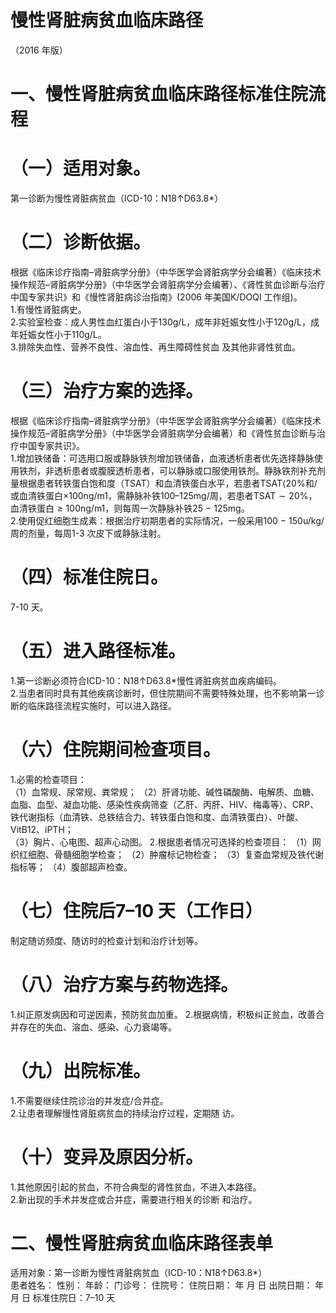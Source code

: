 # 慢性肾脏病贫血临床路径  
（2016 年版）  
# 一、慢性肾脏病贫血临床路径标准住院流程  
# （一）适用对象。  
第一诊断为慢性肾脏病贫血（ICD-10：N18↑D63.8\*）  
# （二）诊断依据。  
根据《临床诊疗指南–肾脏病学分册》（中华医学会肾脏病学分会编著）《临床技术操作规范–肾脏病学分册》（中华医学会肾脏病学分会编著）、《肾性贫血诊断与治疗中国专家共识》和《慢性肾脏病诊治指南》(2006 年美国K/DOQI 工作组)。  
1.有慢性肾脏病史。  
2.实验室检查：成人男性血红蛋白小于$130\mathrm{g/L}$，成年非妊娠女性小于$120\mathrm{g/L}$，成年妊娠女性小于$110\mathrm{g/L}$。  
3.排除失血性、营养不良性、溶血性、再生障碍性贫血 及其他非肾性贫血。  
# （三）治疗方案的选择。  
根据《临床诊疗指南–肾脏病学分册》（中华医学会肾脏病学分会编著）《临床技术操作规范–肾脏病学分册》（中华医学会肾脏病学分会编著）和《肾性贫血诊断与治疗中国专家共识》。  
1.增加铁储备：可选用口服或静脉铁剂增加铁储备，血液透析患者优先选择静脉使用铁剂，非透析患者或腹膜透析患者，可以静脉或口服使用铁剂。静脉铁剂补充剂量根据患者转铁蛋白饱和度（TSAT）和血清铁蛋白水平，若患者TSAT$\langle20\%$和/或血清铁蛋白$\times100\mathrm{ng}/\mathrm{m}1$，需静脉补铁100–125mg/周，若患者$\mathrm{TSAT}{\sim}20\%$，血清铁蛋白${\geqslant}100\mathrm{ng}/\mathrm{m}1$，则每周一次静脉补铁$25\mathrm{~-~}125\mathrm{mg}$。  
2.使用促红细胞生成素：根据治疗初期患者的实际情况，一般采用$100\mathrm{~-~}150\mathrm{u/kg}/$周的剂量，每周1-3 次皮下或静脉注射。  
# （四）标准住院日。  
7-10 天。  
# （五）进入路径标准。  
1.第一诊断必须符合ICD-10：N18↑D63.8\*慢性肾脏病贫血疾病编码。  
2.当患者同时具有其他疾病诊断时，但住院期间不需要特殊处理，也不影响第一诊断的临床路径流程实施时，可以进入路径。  
# （六）住院期间检查项目。  
1.必需的检查项目：  
（1）血常规、尿常规、粪常规； （2）肝肾功能、碱性磷酸酶、电解质、血糖、血脂、血型、凝血功能、感染性疾病筛查（乙肝、丙肝、HIV、梅毒等）、CRP、铁代谢指标（血清铁、总铁结合力、转铁蛋白饱和度、血清铁蛋白）、叶酸、VitB12、iPTH；  
（3）胸片、心电图、超声心动图。 2.根据患者情况可选择的检查项目： （1）网织红细胞、骨髓细胞学检查； （2）肿瘤标记物检查； （3）复查血常规及铁代谢指标等； （4）腹部超声检查。  
# （七）住院后7–10 天（工作日）  
制定随访频度、随访时的检查计划和治疗计划等。  
# （八）治疗方案与药物选择。  
1.纠正原发病因和可逆因素，预防贫血加重。 2.根据病情，积极纠正贫血，改善合并存在的失血、溶血、感染、心力衰竭等。  
# （九）出院标准。  
1.不需要继续住院诊治的并发症/合并症。  
2.让患者理解慢性肾脏病贫血的持续治疗过程，定期随 访。  
# （十）变异及原因分析。  
1.其他原因引起的贫血，不符合典型的肾性贫血，不进入本路径。  
2.新出现的手术并发症或合并症，需要进行相关的诊断 和治疗。  
# 二、慢性肾脏病贫血临床路径表单  
适用对象：第一诊断为慢性肾脏病贫血（ICD-10：N18↑D63.8\*）  
患者姓名：          性别：      年龄：       门诊号：        住院号：           住院日期：     年   月   日   出院日期：     年   月   日   标准住院日：7–10 天  
